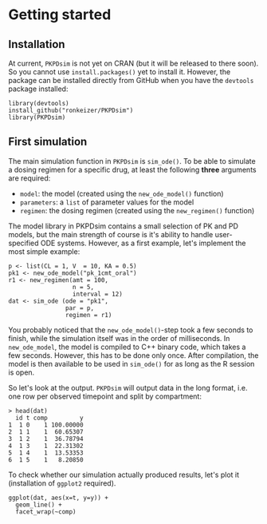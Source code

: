 # Getting started

## Installation

At current, `PKPDsim` is not yet on CRAN (but it will be released to there soon). So you cannot use `install.packages()` yet to install it. However, the package can be installed directly from GitHub when you have the `devtools` package installed:

    library(devtools)
    install_github("ronkeizer/PKPDsim")
    library(PKPDsim)

## First simulation

The main simulation function in `PKPDsim` is `sim_ode()`. To be able to simulate a dosing regimen for a specific drug, at least the following **three** arguments are required:

- `model`: the model (created using the `new_ode_model()` function)
- `parameters`: a `list` of parameter values for the model
- `regimen`: the dosing regimen (created using the `new_regimen()` function)

The model library in PKPDsim contains a small selection of PK and PD models, but the main strength of course is it's ability to handle user-specified ODE systems. However, as a first example, let's implement the most simple example:

    p <- list(CL = 1, V  = 10, KA = 0.5)
    pk1 <- new_ode_model("pk_1cmt_oral")
    r1 <- new_regimen(amt = 100,
                      n = 5,
                      interval = 12)
    dat <- sim_ode (ode = "pk1",
                    par = p,
                    regimen = r1)

You probably noticed that the `new_ode_model()`-step took a few seconds to finish, while the simulation itself was in the order of milliseconds. In `new_ode_model`, the model is compiled to C++ binary code, which takes a few seconds. However, this has to be done only once. After compilation, the model is then available to be used in `sim_ode()` for as long as the R session is open.

So let's look at the output. `PKPDsim` will output data in the long format, i.e. one row per observed timepoint and split by compartment:

    > head(dat)
      id t comp         y
    1  1 0    1 100.00000
    2  1 1    1  60.65307
    3  1 2    1  36.78794
    4  1 3    1  22.31302
    5  1 4    1  13.53353
    6  1 5    1   8.20850

To check whether our simulation actually produced results, let's plot it (installation of `ggplot2` required).

    ggplot(dat, aes(x=t, y=y)) +
      geom_line() +
      facet_wrap(~comp) 
